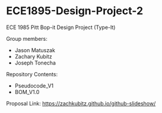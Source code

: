 # ECE1895-Design-Project-2
ECE 1985 Pitt Bop-it Design Project (Type-It)

Group members:
  * Jason Matuszak  
  * Zachary Kubitz
  * Joseph Tonecha
  
Repository Contents:
  * Pseudocode_V1
  * BOM_V1.0
  
Proposal Link: https://zachkubitz.github.io/github-slideshow/
